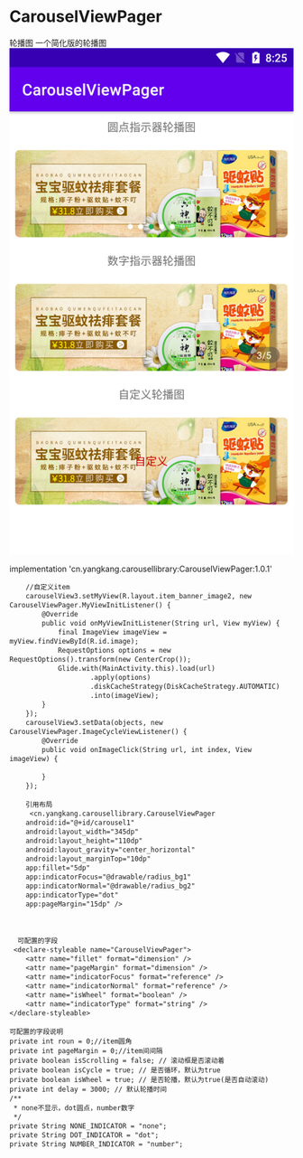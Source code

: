 # CarouselViewPager
轮播图
一个简化版的轮播图
![image](https://github.com/yangkangs/CarouselViewPager/blob/master/device-2021-03-03-202603.png) 

implementation 'cn.yangkang.carousellibrary:CarouselViewPager:1.0.1'

        //自定义item
        carouselView3.setMyView(R.layout.item_banner_image2, new CarouselViewPager.MyViewInitListener() {
            @Override
            public void onMyViewInitListener(String url, View myView) {
                final ImageView imageView = myView.findViewById(R.id.image);
                RequestOptions options = new RequestOptions().transform(new CenterCrop());
                Glide.with(MainActivity.this).load(url)
                        .apply(options)
                        .diskCacheStrategy(DiskCacheStrategy.AUTOMATIC)
                        .into(imageView);
            }
        });
        carouselView3.setData(objects, new CarouselViewPager.ImageCycleViewListener() {
            @Override
            public void onImageClick(String url, int index, View imageView) {

            }
        });
        
        引用布局
         <cn.yangkang.carousellibrary.CarouselViewPager
        android:id="@+id/carousel1"
        android:layout_width="345dp"
        android:layout_height="110dp"
        android:layout_gravity="center_horizontal"
        android:layout_marginTop="10dp"
        app:fillet="5dp"
        app:indicatorFocus="@drawable/radius_bg1"
        app:indicatorNormal="@drawable/radius_bg2"
        app:indicatorType="dot"
        app:pageMargin="15dp" />
        
        
        
      可配置的字段
     <declare-styleable name="CarouselViewPager">
        <attr name="fillet" format="dimension" />
        <attr name="pageMargin" format="dimension" />
        <attr name="indicatorFocus" format="reference" />
        <attr name="indicatorNormal" format="reference" />
        <attr name="isWheel" format="boolean" />
        <attr name="indicatorType" format="string" />
    </declare-styleable>
        
    可配置的字段说明
    private int roun = 0;//item圆角
    private int pageMargin = 0;//item间间隔
    private boolean isScrolling = false; // 滚动框是否滚动着
    private boolean isCycle = true; // 是否循环，默认为true
    private boolean isWheel = true; // 是否轮播，默认为true(是否自动滚动)
    private int delay = 3000; // 默认轮播时间
    /**
     * none不显示，dot圆点，number数字
     */
    private String NONE_INDICATOR = "none";
    private String DOT_INDICATOR = "dot";
    private String NUMBER_INDICATOR = "number";
    
       
        
      

    
    
    
    

